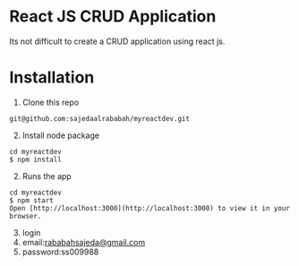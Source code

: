 # React JS CRUD Application 

Its not difficult to create a CRUD application using react js. 

# Installation
1. Clone this repo
```
git@github.com:sajedaalrababah/myreactdev.git
```

2. Install node package
```
cd myreactdev
$ npm install
```
2. Runs the app
```
cd myreactdev
$ npm start
Open [http://localhost:3000](http://localhost:3000) to view it in your browser.
```
3. login
4. email:rababahsajeda@gmail.com
5. password:ss009988





